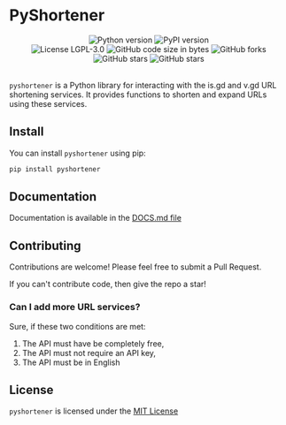 # PyShortener

<div align="center">
    <img alt="Python version" src="https://img.shields.io/pypi/pyversions/pyshortener?logo=python&logoColor=white&style=for-the-badge&color=purple"/>
    <img alt="PyPI version" src="https://img.shields.io/pypi/v/pyshortener?logo=pypi&logoColor=white&style=for-the-badge&color=green"/>
  
  <br/>

  <img src="https://img.shields.io/github/license/Hamster45105/pyshortener?style=for-the-badge&color=blue" alt="License LGPL-3.0" />
  <img src="https://img.shields.io/github/languages/code-size/Hamster45105/pyshortener?style=for-the-badge" alt="GitHub code size in bytes" />

  <img src="https://img.shields.io/github/forks/Hamster45105/pyshortener?style=for-the-badge" alt="GitHub forks" />
  <img src="https://img.shields.io/github/stars/Hamster45105/pyshortener?style=for-the-badge" alt="GitHub stars" />
  <img src="https://img.shields.io/github/actions/workflow/status/Hamster45105/pyshortener/tests.yml?style=for-the-badge&color=blue" alt="GitHub stars" />
</div>

<br/>

`pyshortener` is a Python library for interacting with the is.gd and v.gd URL shortening services. It provides functions to shorten and expand URLs using these services.

## Install

You can install `pyshortener` using pip:

```bash
pip install pyshortener
```

## Documentation

Documentation is available in the [DOCS.md file](DOCS.md)

## Contributing

Contributions are welcome! Please feel free to submit a Pull Request.

If you can't contribute code, then give the repo a star!

### Can I add more URL services?

Sure, if these two conditions are met:

1. The API must have be completely free,
2. The API must not require an API key,
3. The API must be in English

## License

`pyshortener` is licensed under the [MIT License](https://choosealicense.com/licenses/mit/#)
